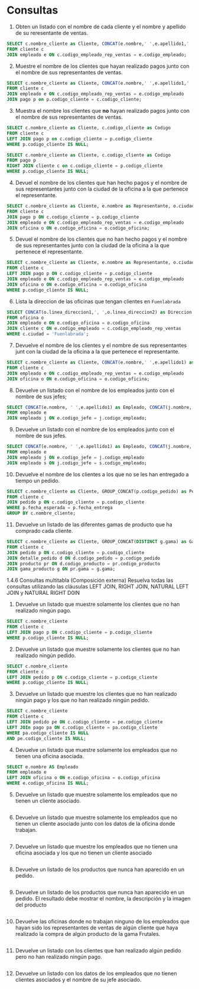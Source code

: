 # Consultas

1. Obten un listado con el nombre de cada cliente y el nombre y apellido de su reresentante de ventas. 
```SQL
SELECT c.nombre_cliente as Cliente, CONCAT(e.nombre,' ',e.apellido1,' ',e.apellido2) as Representante 
FROM cliente c 
JOIN empleado e ON c.codigo_empleado_rep_ventas = e.codigo_empleado;
```
2. Muestre el nombre de los clientes que hayan realizado pagos junto con el nombre de sus representantes de ventas.
```SQL
SELECT c.nombre_cliente as Cliente, CONCAT(e.nombre,' ',e.apellido1,' ',e.apellido2) as Representante 
FROM cliente c 
JOIN empleado e ON c.codigo_empleado_rep_ventas = e.codigo_empleado
JOIN pago p on p.codigo_cliente = c.codigo_cliente;
```
3. Muestra el nombre los clientes que **no** hayan realizado pagos junto con el nombre de sus representantes de ventas.
```SQL
SELECT c.nombre_cliente as Cliente, c.codigo_cliente as Codigo
FROM cliente c
LEFT JOIN pago p on c.codigo_cliente = p.codigo_cliente
WHERE p.codigo_cliente IS NULL;

SELECT c.nombre_cliente as Cliente, c.codigo_cliente as Codigo
FROM pago p
RIGHT JOIN cliente c on c.codigo_cliente = p.codigo_cliente
WHERE p.codigo_cliente IS NULL;
```
4. Devuel el nombre de los clientes que han hecho pagos y el nombre de sus representantes junto con la ciudad de la oficina a la que pertenece el representante.
```SQL
SELECT c.nombre_cliente as Cliente, e.nombre as Representante, o.ciudad as Ciudad
FROM cliente c
JOIN pago p ON c.codigo_cliente = p.codigo_cliente
JOIN empleado e ON c.codigo_empleado_rep_ventas = e.codigo_empleado
JOIN oficina o ON e.codigo_oficina = o.codigo_oficina; 
```
5. Devuel el nombre de los clientes que no han hecho pagos y el nombre de sus representantes junto con la ciudad de la oficina a la que pertenece el representante.
```SQL
SELECT c.nombre_cliente as Cliente, e.nombre as Representante, o.ciudad as Ciudad
FROM cliente c
LEFT JOIN pago p ON c.codigo_cliente = p.codigo_cliente
JOIN empleado e ON c.codigo_empleado_rep_ventas = e.codigo_empleado
JOIN oficina o ON e.codigo_oficina = o.codigo_oficina
WHERE p.codigo_cliente IS NULL;
```
6. Lista la direccion de las oficinas que tengan clientes en `Fuenlabrada`
```SQL
SELECT CONCAT(o.linea_direccion1,', ',o.linea_direccion2) as Direccion
FROM oficina o
JOIN empleado e ON e.codigo_oficina = o.codigo_oficina
JOIN cliente c ON e.codigo_empleado = c.codigo_empleado_rep_ventas
WHERE c.ciudad = 'Fuenlabrada';
```
7. Devuelve el nombre de los clientes y el nombre de sus representantes junt con la ciudad de la oficina a la que pertenece el representante.
```SQL
SELECT c.nombre_cliente as Cliente, CONCAT(e.nombre,' ',e.apellido1) as Representante, o.ciudad as Oficina
FROM cliente c
JOIN empleado e ON c.codigo_empleado_rep_ventas = e.codigo_empleado
JOIN oficina o ON e.codigo_oficina = o.codigo_oficina;
```
8. Devuelve un listado con el nombre de los empleados junto con el nombre de sus jefes;
```SQL
SELECT CONCAT(e.nombre, ' ',e.apellido1) as Empleado, CONCAT(j.nombre,' ',j.apellido1) AS Jefe
FROM empleado e
JOIN empleado j ON e.codigo_jefe = j.codigo_empleado;
```
9. Devuelve un listado con el nombre de los empleados junto con el nombre de sus jefes.
```SQL
SELECT CONCAT(e.nombre, ' ',e.apellido1) as Empleado, CONCAT(j.nombre,' ',j.apellido1) AS Jefe, CONCAT(s.nombre,' ',s.apellido1) AS Superior
FROM empleado e
JOIN empleado j ON e.codigo_jefe = j.codigo_empleado
JOIN empleado s ON j.codigo_jefe = s.codigo_empleado;
```
10. Devuelve el nombre de los clientes a los que no se les han entregado a tiempo un pedido.
```SQL
SELECT c.nombre_cliente as Cliente, GROUP_CONCAT(p.codigo_pedido) as Pedidos_Id
FROM cliente c
JOIN pedido p ON c.codigo_cliente = p.codigo_cliente
WHERE p.fecha_esperada = p.fecha_entrega
GROUP BY c.nombre_cliente;
```
11. Devuelve un listado de las diferentes gamas de producto que ha comprado cada cliente.
```SQL
SELECT c.nombre_cliente as Cliente, GROUP_CONCAT(DISTINCT g.gama) as Gama
FROM cliente c
JOIN pedido p ON c.codigo_cliente = p.codigo_cliente
JOIN detalle_pedido d ON d.codigo_pedido = p.codigo_pedido
JOIN producto pr ON d.codigo_producto = pr.codigo_producto
JOIN gama_producto g ON pr.gama = g.gama;
```

1.4.6 Consultas multitabla (Composición externa)
Resuelva todas las consultas utilizando las cláusulas LEFT JOIN, RIGHT JOIN, NATURAL LEFT JOIN y NATURAL RIGHT D0IN 

1. Devuelve un listado que muestre solamente los clientes que no han realizado ningún pago. 

```sql
SELECT c.nombre_cliente
FROM cliente c
LEFT JOIN pago p ON c.codigo_cliente = p.codigo_cliente
WHERE p.codigo_cliente IS NULL;
```

2. Devuelve un listado que muestre solamente los clientes que no han realizado ningún pedido.

```sql
SELECT c.nombre_cliente
FROM cliente c
LEFT JOIN pedido p ON c.codigo_cliente = p.codigo_cliente
WHERE p.codigo_cliente IS NULL;
```

3. Devuelve un listado que muestre los clientes que no han realizado ningún pago y los que no han realizado ningún pedido.
```sql
SELECT c.nombre_cliente
FROM cliente c
LEFT JOIN pedido pe ON c.codigo_cliente = pe.codigo_cliente
LEFT JOIn pago pa ON c.codigo_cliente = pa.codigo_cliente
WHERE pa.codigo_cliente IS NULL
AND pe.codigo_cliente IS NULL;

```

4. Devuelve un listado que muestre solamente los empleados que no tienen una oficina asociada.

```sql
SELECT e.nombre AS Empleado
FROM empleado e
LEFT JOIN oficina o ON e.codigo_oficina = o.codigo_oficina
WHERE e.codigo_oficina IS NULL;
```

5. Devuelve un listado que muestre solamente los empleados que no tienen un cliente asociado.

```sql
```

6. Devuelve un listado que muestre solamente los empleados que no tienen un cliente asociado junto con los datos de la oficina donde trabajan.

```sql
```

7. Devuelve un listado que muestre los empleados que no tienen una oficina asociada y los que no tienen un cliente asociado

```sql
```

8. Devuelve un listado de los productos que nunca han aparecido en un pedido.

```sql
```

9.  Devuelve un listado de los productos que nunca han aparecido en un pedido. El resultado debe mostrar el nombre, la descripción y la imagen del producto

```sql
```

10. Devuelve las oficinas donde no trabajan ninguno de los empleados que hayan sido los representantes de ventas de algún cliente que haya realizado la compra de algún producto de la gama Frutales.

```sql
```

11. Devuelve un listado con los clientes que han realizado algún pedido pero no han realizado ningún pago.

```sql
```

12. Devuelve un listado con los datos de los empleados que no tienen clientes asociados y el nombre de su jefe asociado.

```sql
```